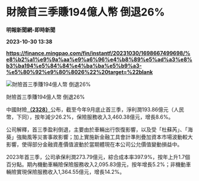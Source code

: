 # 財險首三季賺194億人幣 倒退26%
**明報新聞網-即時新聞**

**2023-10-30 13:38**

**https://finance.mingpao.com/fin/instantf/20231030/1698667499698/%e8%b2%a1%e9%9a%aa%e9%a6%96%e4%b8%89%e5%ad%a3%e8%b3%ba194%e5%84%84%e4%ba%ba%e5%b9%a3-%e5%80%92%e9%80%8026%22%20target=%22blank**

![財險首三季賺194億人幣 倒退26%](https://fs.mingpao.com/fin/20231030/s00010/047a0a59f04c82afb756517797db2c04.jpg)

財險首三季賺194億人幣 倒退26%

中國財險[**（2328）**](https://finance.mingpao.com/fin/instantf/20231030/1698667499698/stock1.php?code=2328)公布，截至今年9月底止首三季，淨利潤193.86億元（人民幣，下同），按年減少26.2%，保險服務收入3,460.38億元，增長8.6%。

公司解釋，首三季盈利倒退，主要由於車輛出行恢復影響，以及受「杜蘇芮」、「海葵」強颱風等災害事故影響；加上實施新金融工具會計準則疊加資本市場波動較大影響，使得部分金融資產價值波動於當期體現在本公司公允價值變動損益中。

2023年首三季，公司承保利潤273.79億元，綜合成本率397.9%，按年上升1.7個百分點。期內機動車輛險保險服務收入2,095.83億元，按年增長5.2%；非機動車輛險實現保險服務收入1,364.55億元，增長14.2%。